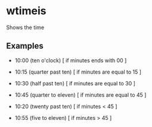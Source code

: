 # wtimeis

Shows the time

## Examples

- 10:00 (ten o'clock) [ if minutes ends with 00 ]
- 10:15 (quarter past ten) [ if minutes are equal to 15 ]
- 10:30 (half past ten) [ if minutes are equal to 30 ]
- 10:45 (quarter to eleven) [ if minutes are equal to 45 ]

- 10:20 (twenty past ten) [ if minutes < 45 ]
- 10:55 (five to eleven) [ if minutes > 45 ]
